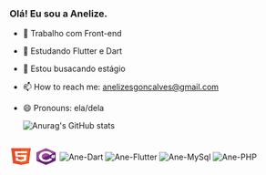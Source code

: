 ### Olá! Eu sou a Anelize.

- 🔭 Trabalho com Front-end
- 🌱 Estudando Flutter e Dart
- 🤔 Estou busacando estágio
- 📫 How to reach me: anelizesgoncalves@gmail.com
- 😄 Pronouns: ela/dela

  ![Anurag's GitHub stats](https://github-readme-stats.vercel.app/api?username=anuraghazra&show=reviews,discussions_started,discussions_answered,prs_merged,prs_merged_percentage)



<div style="display: inline_block"><br>
  <img align="center" alt="Ane-Js" height="30" width="40" src="https://raw.githubusercontent.com/devicons/devicon/master/icons/html5/html5-original.svg">
  <img align="center" alt="Ane-CSS" height="30" width="40" src="https://raw.githubusercontent.com/devicons/devicon/master/icons/csharp/csharp-original.svg">
  <img align="center" alt="Ane-Dart" height="30" widht="40"
src="https://cdn.jsdelivr.net/gh/devicons/devicon/icons/dart/dart-original-wordmark.svg" />
  <img align="center" alt="Ane-Flutter" height="30" widht="40"
src="https://cdn.jsdelivr.net/gh/devicons/devicon/icons/html5/html5-original.svg" />
  <img align="center" alt="Ane-MySql" height="30" widht="40"
src="https://cdn.jsdelivr.net/gh/devicons/devicon/icons/mysql/mysql-original.svg" />
  <img align="center" alt="Ane-PHP" height="30" widht="40"
src="https://cdn.jsdelivr.net/gh/devicons/devicon/icons/php/php-original.svg" />
          
          
          
          
          
          
          
          
</div>
